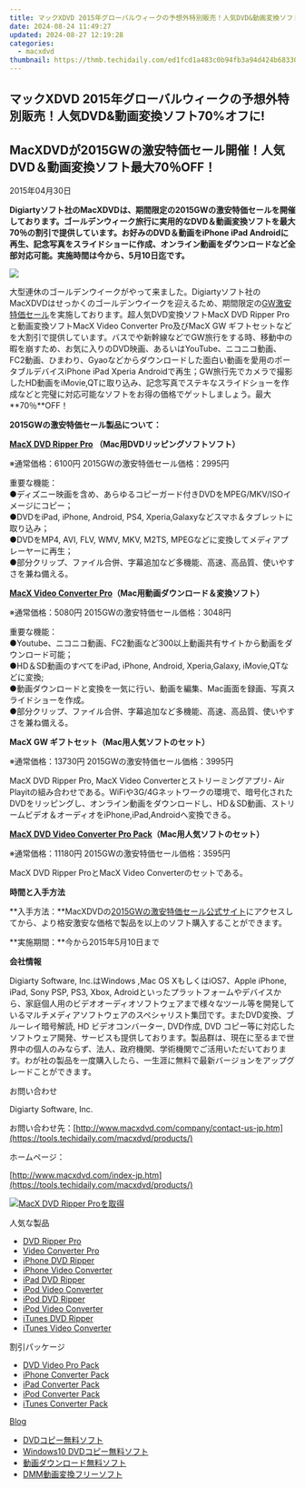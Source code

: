 ```yaml
---
title: マックXDVD 2015年グローバルウィークの予想外特別販売！人気DVD&動画変換ソフト70%%オフに!
date: 2024-08-24 11:49:27
updated: 2024-08-27 12:19:28
categories:
  - macxdvd
thumbnail: https://thmb.techidaily.com/ed1fcd1a483c0b94fb3a94d424b683306978ea21af775c15bb832d4ec0a46f79.jpg
---
```


## マックXDVD 2015年グローバルウィークの予想外特別販売！人気DVD&動画変換ソフト70%オフに!

## MacXDVDが2015GWの激安特価セール開催！人気DVD＆動画変換ソフト最大70％OFF！

2015年04月30日

**Digiartyソフト社のMacXDVDは、期間限定の2015GWの激安特価セールを開催しております。ゴールデンウィーク旅行に実用的なDVD＆動画変換ソフトを最大70％の割引で提供しています。お好みのDVD＆動画をiPhone iPad Androidに再生、記念写真をスライドショーに作成、オンライン動画をダウンロードなど全部対応可能。実施時間は今から、5月10日迄です。**

![](https://www.macxdvd.com/press-room/image/2015-golden-week-sale-jp.jpg) 

大型連休のゴールデンウイークがやって来ました。Digiartyソフト社のMacXDVDはせっかくのゴールデンウイークを迎えるため、期間限定の[GW激安特価セール](https://tools.techidaily.com/macxdvd/products/)を実施しております。超人気DVD変換ソフトMacX DVD Ripper Proと動画変換ソフトMacX Video Converter Pro及びMacX GW ギフトセットなどを大割引で提供しています。バスでや新幹線などでGW旅行をする時、移動中の暇を崩すため、お気に入りのDVD映画、あるいはYouTube、ニコニコ動画、FC2動画、ひまわり、Gyaoなどからダウンロードした面白い動画を愛用のポータブルデバイスiPhone iPad Xperia Androidで再生；GW旅行先でカメラで撮影したHD動画をiMovie,QTに取り込み、記念写真でステキなスライドショーを作成などと完璧に対応可能なソフトをお得の価格でゲットしましょう。最大**70％**OFF！

**2015GWの激安特価セール製品について：**

**[MacX DVD Ripper Pro](https://tools.techidaily.com/macxdvd/products/) （Mac用DVDリッピングソフトソフト）**

※通常価格：6100円 2015GWの激安特価セール価格：2995円

重要な機能：  
 ●ディズニー映画を含め、あらゆるコピーガード付きDVDをMPEG/MKV/ISOイメージにコピー；  
 ●DVDをiPad, iPhone, Android, PS4, Xperia,Galaxyなどスマホ＆タブレットに取り込み；  
 ●DVDをMP4, AVI, FLV, WMV, MKV, M2TS, MPEGなどに変換してメディアプレーヤーに再生；  
 ●部分クリップ、ファイル合併、字幕追加など多機能、高速、高品質、使いやすさを兼ね備える。

**[MacX Video Converter Pro](https://tools.techidaily.com/macxdvd/products/)（Mac用動画ダウンロード＆変換ソフト）**

※通常価格：5080円 2015GWの激安特価セール価格：3048円

重要な機能：  
 ●Youtube、ニコニコ動画、FC2動画など300以上動画共有サイトから動画をダウンロード可能；  
 ●HD＆SD動画のすべてをiPad, iPhone, Android, Xperia,Galaxy, iMovie,QTなどに変換;  
 ●動画ダウンロードと変換を一気に行い、動画を編集、Mac画面を録画、写真スライドショーを作成。  
 ●部分クリップ、ファイル合併、字幕追加など多機能、高速、高品質、使いやすさを兼ね備える。

**MacX GW ギフトセット（Mac用人気ソフトのセット）**

※通常価格：13730円 2015GWの激安特価セール価格：3995円

MacX DVD Ripper Pro, MacX Video Converterとストリーミングアプリ- Air Playitの組み合わせである。WiFiや3G/4Gネットワークの環境で、暗号化されたDVDをリッピングし、オンライン動画をダウンロードし、HD＆SD動画、ストリームビデオ＆オーディオをiPhone,iPad,Androidへ変換できる。

**[MacX DVD Video Converter Pro Pack](https://tools.techidaily.com/macxdvd/products/)（Mac用人気ソフトのセット）**

※通常価格：11180円 2015GWの激安特価セール価格：3595円

MacX DVD Ripper ProとMacX Video Converterのセットである。

**時間と入手方法**

**入手方法：**MacXDVDの[2015GWの激安特価セール公式サイト](https://tools.techidaily.com/macxdvd/products/)にアクセスしてから、より格安激安な価格で製品を以上のソフト購入することができます。

**実施期間：**今から2015年5月10日まで

**会社情報**

Digiarty Software, Inc.はWindows ,Mac OS XもしくはiOS7、Apple iPhone, iPad, Sony PSP, PS3, Xbox, Adroidといったプラットフォームやデバイスから、家庭個人用のビデオオーディオソフトウェアまで様々なツール等を開発しているマルチメディアソフトウェアのスペシャリスト集団です。またDVD変換、ブルーレイ暗号解読, HD ビデオコンバーター, DVD作成, DVD コピー等に対応したソフトウェア開発、サービスも提供しております。製品群は、現在に至るまで世界中の個人のみならず、法人、政府機関、学術機関でご活用いただいております。わが社の製品を一度購入したら、一生涯に無料で最新バージョンをアップグレードことができます。

お問い合わせ

Digiarty Software, Inc.

お問い合わせ先：[http://www.macxdvd.com/company/contact-us-jp.htm](https://tools.techidaily.com/macxdvd/products/) 

ホームページ：

[http://www.macxdvd.com/index-jp.htm](https://tools.techidaily.com/macxdvd/products/) 

[![MacX DVD Ripper Proを取得](https://www.macxdvd.com/press-room/../banner/200-jp.png)](https://tools.techidaily.com/macxdvd/products/) 

人気な製品

* [DVD Ripper Pro](https://tools.techidaily.com/macxdvd/products/)
* [Video Converter Pro](https://tools.techidaily.com/macxdvd/products/)
* [iPhone DVD Ripper](https://tools.techidaily.com/macxdvd/products/)
* [iPhone Video Converter](https://tools.techidaily.com/macxdvd/products/)
* [iPad DVD Ripper](https://tools.techidaily.com/macxdvd/products/)
* [iPod Video Converter](https://tools.techidaily.com/macxdvd/products/)
* [iPod DVD Ripper](https://tools.techidaily.com/macxdvd/products/)
* [iPod Video Converter](https://tools.techidaily.com/macxdvd/products/)
* [iTunes DVD Ripper](https://tools.techidaily.com/macxdvd/products/)
* [iTunes Video Converter](https://tools.techidaily.com/macxdvd/products/)

割引パッケージ

* [DVD Video Pro Pack](https://tools.techidaily.com/macxdvd/products/)
* [iPhone Converter Pack](https://tools.techidaily.com/macxdvd/products/)
* [iPad Converter Pack](https://tools.techidaily.com/macxdvd/products/)
* [iPod Converter Pack](https://tools.techidaily.com/macxdvd/products/)
* [iTunes Converter Pack](https://tools.techidaily.com/macxdvd/products/)

[Blog](https://tools.techidaily.com/macxdvd/products/)

* [DVDコピー無料ソフト](https://tools.techidaily.com/macxdvd/products/)
* [Windows10 DVDコピー無料ソフト](https://tools.techidaily.com/macxdvd/products/)
* [動画ダウンロード無料ソフト](https://tools.techidaily.com/macxdvd/products/)
* [DMM動画変換フリーソフト](https://tools.techidaily.com/macxdvd/products/)

<ins class="adsbygoogle"
     style="display:block"
     data-ad-format="autorelaxed"
     data-ad-client="ca-pub-7571918770474297"
     data-ad-slot="1223367746"></ins>



<ins class="adsbygoogle"
     style="display:block"
     data-ad-client="ca-pub-7571918770474297"
     data-ad-slot="8358498916"
     data-ad-format="auto"
     data-full-width-responsive="true"></ins>

